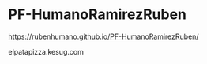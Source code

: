 # PF-HumanoRamirezRuben

https://rubenhumano.github.io/PF-HumanoRamirezRuben/

elpatapizza.kesug.com
